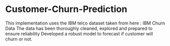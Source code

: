 # Customer-Churn-Prediction
This implementation uses the IBM telco dataset taken from here : IBM Churn Data The data has been thoroughly cleaned, explored and prepared to ensure reliability Developed a robust model to forecast if customer will churn or not.
